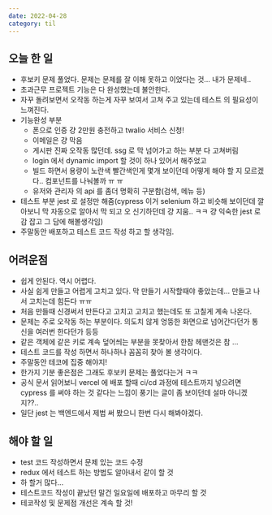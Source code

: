 ```yaml
---
date: 2022-04-28
category: til
---
```


## 오늘 한 일

- 후보키 문제 풀었다. 문제는 문제를 잘 이해 못하고 이었다는 것... 내가 문제네..
- 초과근무 프로젝트 기능은 다 완성했는데 불안한다.
- 자꾸 돌려보면서 오작동 하는게 자꾸 보여서 고쳐 주고 있는데 테스트 의 필요성이 느껴진다.
- 기능완성 부분
  - 폰으로 인증 걍 2만원 충전하고 twalio 서비스 신청!
  - 이메일은 걍 막음
  - 게시판 진짜 오작동 많던데. ssg 로 막 넘어가고 하는 부분 다 고쳐버림
  - login 에서 dynamic import 할 것이 하나 있어서 해주었고
  - 빌드 하면서 용량이 노란색 빨간색인게 몇개 보이던데 어떻게 해야 할 지 모르겠다.. 컴포넌트를 나눠볼까 ㅠ ㅠ
  - 유저와 관리자 의 api 를 좀더 명확히 구분함(검색, 메뉴 등)
- 테스트 부분 jest 로 설정만 해줌(cypress 이거 selenium 하고 비슷해 보이던데 깔아보니 막 자동으로 알아서 막 되고 오 신기하던데 걍 지움.. ㅋㅋ 걍 익숙한 jest 로 감 잡고 그 담에 해볼생각임)
- 주말동안 배포하고 테스트 코드 작성 하고 할 생각임.

## 어려운점

- 쉽게 안된다. 역시 어렵다.
- 사실 쉽게 만들고 어렵게 고치고 있다. 막 만들기 시작할때야 좋았는데... 만들고 나서 고치는데 힘든다 ㅠㅠ
- 처음 만들때 신경써서 만든다고 고치고 고치고 했는데도 또 고칠게 계속 나온다.
- 문제는 주로 오작동 하는 부분이다. 의도치 않게 엉뚱한 화면으로 넘어간다던가 통신을 여러번 한다던가 등등
- 같은 객체에 같은 키로 계속 덮어씌는 부분을 못찾아서 한참 헤맨것은 참 ...
- 테스트 코드를 작성 하면서 하나하나 꼼꼼히 찾아 볼 생각이다.
- 주말동안 테코에 집중 해야지!
- 한가지 기분 좋은점은 그래도 후보키 문제는 풀었다는거 ㅋㅋ
- 공식 문서 읽어보니 vercel 에 배포 할때 ci/cd 과정에 테스트까지 넣으려면 cypress 를 써야 하는 것 같다는 느낌이 풍기는 글이 좀 보이던데 설마 아니겠지??..
- 일단 jest 는 백엔드에서 제법 써 봤으니 한번 다시 해봐야겠다.

## 해야 할 일

- test 코드 작성하면서 문제 있는 코드 수정
- redux 에서 테스트 하는 방법도 알아내서 같이 할 것
- 하 할거 많다...
- 테스트코드 작성이 끝났던 말건 일요일에 배포하고 마무리 할 것
- 테코작성 및 문제점 개선은 계속 할 것!
